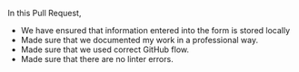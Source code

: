 In this Pull Request,
- We have ensured that information entered into the form is stored locally
- Made sure that we documented my work in a professional way.
- Made sure that we used correct GitHub flow.
- Made sure that there are no linter errors.